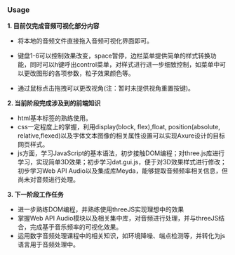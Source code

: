 ### Usage

**1. 目前仅完成音频可视化部分内容**

- 将本地的音频文件直接拖入音频可视化界面即可。

- 键盘1-6可以控制效果改变，space暂停，边栏菜单提供简单的样式转换功能，同时可以h键呼出control菜单，对样式进行进一步细致控制，如菜单中可以更改图形的各项参数，粒子效果颜色等。

- 通过鼠标点击拖拽可以更改视角(注：暂时未提供视角重置按键)。

**2. 当前阶段完成涉及到的前端知识**

- html基本标签的熟练使用。
- css一定程度上的掌握，利用display(block, flex),float, position(absolute, relative,flexed)以及字体文本图像的相关属性设置可以实现Axure设计的目标网页样式。
- js方面，学习JavaScript的基本语法，初步接触DOM编程；对three.js库进行学习，实现简单3D效果；初步学习dat.gui.js，便于对3D效果样式进行修改；初步学习Web API Audio以及集成库Meyda，能够提取音频频率相关信息，但尚未对音频进行处理。

**3. 下一阶段工作任务**

- 进一步熟练DOM编程，并熟练使用threeJS实现理想中的效果
- 掌握Web API Audio模块以及相关集中库，对音频进行处理，并与threeJS结合，完成基于音乐频率的可视化效果。
- 运用数字音频处理课程中的相关知识，如环境降噪、端点检测等，并转化为js语言用于音频处理中。


